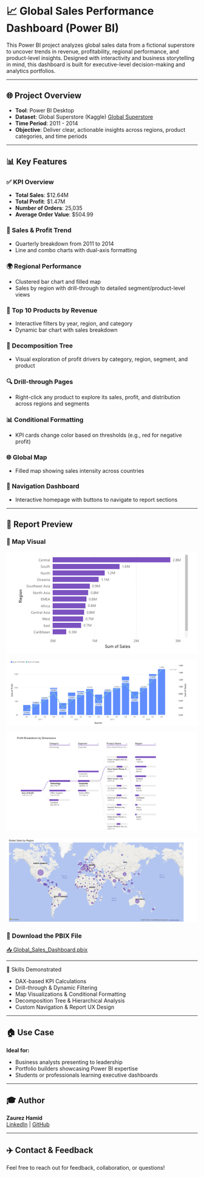 # 📈 Global Sales Performance Dashboard (Power BI)

This Power BI project analyzes global sales data from a fictional superstore to uncover trends in revenue, profitability, regional performance, and product-level insights. Designed with interactivity and business storytelling in mind, this dashboard is built for executive-level decision-making and analytics portfolios.

---

## 🌐 Project Overview
- **Tool**: Power BI Desktop  
- **Dataset**: Global Superstore (Kaggle)  [Global Superstore](https://www.kaggle.com/datasets/apoorvaappz/global-super-store-dataset)
- **Time Period**: 2011 - 2014  
- **Objective**: Deliver clear, actionable insights across regions, product categories, and time periods

---

## 📊 Key Features

### ✅ KPI Overview
- **Total Sales**: $12.64M  
- **Total Profit**: $1.47M  
- **Number of Orders**: 25,035  
- **Average Order Value**: $504.99

### 📅 Sales & Profit Trend
- Quarterly breakdown from 2011 to 2014  
- Line and combo charts with dual-axis formatting

### 🌍 Regional Performance
- Clustered bar chart and filled map  
- Sales by region with drill-through to detailed segment/product-level views

### 🏬 Top 10 Products by Revenue
- Interactive filters by year, region, and category  
- Dynamic bar chart with sales breakdown

### 🔢 Decomposition Tree
- Visual exploration of profit drivers by category, region, segment, and product

### 🔍 Drill-through Pages
- Right-click any product to explore its sales, profit, and distribution across regions and segments

### 📊 Conditional Formatting
- KPI cards change color based on thresholds (e.g., red for negative profit)

### 🌐 Global Map
- Filled map showing sales intensity across countries

### 🔄 Navigation Dashboard
- Interactive homepage with buttons to navigate to report sections


---

## 📄 Report Preview
### 🔹 Map Visual

![Regional Sales Performance](https://github.com/Zaurezzh/Zaurez-Analytics-Portfolio/blob/main/Assets/Regional%20Sales%20Performance.png)

![Quarterly Profit and Sales Trend by Year](https://github.com/Zaurezzh/Zaurez-Analytics-Portfolio/blob/main/Assets/Quarterly%20Profit%20and%20Sales%20Trend%20by%20Year.png)

![Profit Breakdown](https://github.com/Zaurezzh/Zaurez-Analytics-Portfolio/blob/main/Assets/Profit%20Breakdown.png)

![Map Visual](https://github.com/Zaurezzh/Zaurez-Analytics-Portfolio/blob/main/Assets/global_map.png)



### 🧩 Download the PBIX File  
[📥 Global_Sales_Dashboard.pbix](https://github.com/Zaurezzh/Zaurez-Analytics-Portfolio/blob/main/Business_Dashboards/Global_Sales_Dashboard/Glob_Sal_Dash.pbix)

---

🧠 Skills Demonstrated
- DAX-based KPI Calculations
- Drill-through & Dynamic Filtering
- Map Visualizations & Conditional Formatting
- Decomposition Tree & Hierarchical Analysis
- Custom Navigation & Report UX Design

---

## 🏠 Use Case
**Ideal for:**
- Business analysts presenting to leadership  
- Portfolio builders showcasing Power BI expertise  
- Students or professionals learning executive dashboards

---


## 🎓 Author
**Zaurez Hamid**  
[LinkedIn](https://www.linkedin.com/in/zaurez-h/) | [GitHub](https://github.com/Zaurezzh)

---

## ✈️ Contact & Feedback
Feel free to reach out for feedback, collaboration, or questions!
